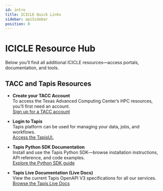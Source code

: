 ```yaml
---
id: intro
title: ICICLE Quick Links
sidebar: apiSidebar
position: 0
---
```


# ICICLE Resource Hub

Below you’ll find all additional ICICLE resources—access portals, documentation, and tools.

## TACC and Tapis Resources

- **Create your TACC Account**  
  To access the Texas Advanced Computing Center’s HPC resources, you’ll first need an account.  
  <a href="https://accounts.tacc.utexas.edu/login?redirect_url=profile" target="_blank" rel="noopener noreferrer">
    Sign up for a TACC account
  </a>

- **Login to Tapis**  
  Tapis platform can be used for managing your data, jobs, and workflows.  
  <a href="https://icicleai.tapis.io/#/login" target="_blank" rel="noopener noreferrer">
    Access the TapisUI.
  </a>

- **Tapis Python SDK Documentation**  
  Install and use the Tapis Python SDK—browse installation instructions, API reference, and code examples.  
  <a href="https://tapis.readthedocs.io/en/latest/getting-started/index.html" target="_blank" rel="noopener noreferrer">
    Explore the Python SDK guide
  </a>

- **Tapis Live Documentation (Live Docs)**  
  View the current Tapis OpenAPI V3 specifications for all our services.  
  <a href="https://tapis-project.github.io/tutorials/" target="_blank" rel="noopener noreferrer">
    Browse the Tapis Live Docs
  </a>









